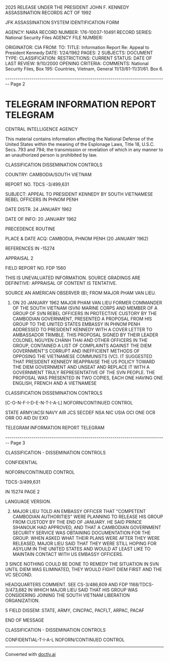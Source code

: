 2025 RELEASE UNDER THE PRESIDENT JOHN F. KENNEDY ASSASSINATION RECORDS ACT OF 1992

JFK ASSASSINATION SYSTEM
IDENTIFICATION FORM

AGENCY: NARA
RECORD NUMBER: 176-10037-10491
RECORD SERIES: National Security Files
AGENCY FILE NUMBER:

ORIGINATOR: CIA
FROM:
TO:
TITLE: Information Report Re: Appeal to President Kennedy
DATE: 1/24/1962
PAGES: 2
SUBJECTS:
DOCUMENT TYPE:
CLASSIFICATION:
RESTRICTIONS:
CURRENT STATUS:
DATE OF LAST REVIEW: 9/10/2000
OPENING CRITERIA:
COMMENTS: National Security Files, Box 195: Countries, Vietnam, General
11/13/61-11/31/61. Box 6.


-------------------------------------------------------------------------------- Page 2

# TELEGRAM INFORMATION REPORT TELEGRAM

CENTRAL INTELLIGENCE AGENCY

This material contains information affecting the National Defense of the United States within the meaning of the Esplonage Laws, Title 18, U.S.C. Secs. 793 and 794; the transmission or revelation of which in any manner to an unauthorized person is prohibited by law.

CLASSIFICATION DISSEMINATION CONTROLS

COUNTRY: CAMBODIA/SOUTH VIETNAM

REPORT NO. TDCS -3/499,631

SUBJECT: APPEAL TO PRESIDENT KENNEDY BY SOUTH VIETNAMESE REBEL OFFICERS IN PHNOM PENH

DATE DISTR. 24 JANUARY 1962

DATE OF INFO: 20 JANUARY 1962

PRECEDENCE ROUTINE

PLACE & DATE ACQ: CAMBODIA, PHNOM PENH (20 JANUARY 1962)

REFERENCES IN -15274

APPRAISAL 2

FIELD REPORT NO. FDP 1560

THIS IS UNEVALUATED INFORMATION. SOURCE GRADINGS ARE DEFINITIVE: APPRAISAL OF CONTENT IS TENTATIVE.

SOURCE AN AMERICAN OBSERVER (B); FROM MAJOR PHAM VAN LIEU.

1. ON 20 JANUARY 1962 MAJOR PHAM VAN LIEU FORMER COMMANDER OF THE SOUTH VIETNAM (SVN) MARINE CORPS AND MEMBER OF A GROUP OF SVN REBEL OFFICERS IN PROTECTIVE CUSTORY BY THE CAMBODIAN GOVERNMENT, PRESENTED A PROPOSAL FROM HIS GROUP TO THE UNITED STATES EMBASSY IN PHNOM PENH ADDRESSED TO PRESIDENT KENNEDY WITH A COVER LETTER TO AMBASSADOR TRIMBLE. THIS PROPOSAL SIGNED BY THEIR LEADER COLONEL NGUYEN CHẢNH THAI AND OTHER OFFICERS IN THE GROUP, CONTAINED A LIST OF COMPLAINTS AGAINST THE DIEM GOVERNMENT'S CORRUPT AND INEFFICIENT METHODS OF OPPOSING THE VIETNAMESE COMMUNISTS (VC). IT SUGGESTED THAT PRESIDENT KENNEDY REAPPRAISE THE US POLICY TOWARD THE DIEM GOVERNMENT AND UNSEAT AND REPLACE IT WITH A GOVERNMENT TRULY REPRESENTATIVE OF THE SVN PEOPLE. THE PROPOSAL WAS PRESENTED IN TWO COPIES, EACH ONE HAVING ONE ENGLISH, FRENCH AND A VIETNAMESE

CLASSIFICATION DISSEMINATION CONTROLS

[C-O-N-F-I-D-E-N-T-I-A-L] NOFORN/CONTINUED CONTROL

STATE ARMY/ACSI NAVY AIR JCS SECDEF NSA NIC USIA OCI ONE OCR ORR OO AID DI/ EXO

TELEGRAM INFORMATION REPORT TELEGRAM


-------------------------------------------------------------------------------- Page 3

CLASSIFICATION - DISSEMINATION CONTROLS

CONFIDENTIAL

NOFORN/CONTINUED CONTROL

TDCS-3/499,631

IN 15274
PAGE 2

LANGUAGE VERSION.

2. MAJOR LIEU TOLD AN EMBASSY OFFICER THAT "COMPETENT CAMBODIAN AUTHORITIES" WERE PLANNING TO RELEASE HIS GROUP FROM CUSTODY BY THE END OF JANUARY. HE SAID PRINCE SIHANOUK HAD APPROVED, AND THAT A CAMBODIAN GOVERNMENT SECURITY SERVICE WAS OBTAINING DOCUMENTATION FOR THE GROUP. WHEN ASKED WHAT THEIR PLANS WERE AFTER THEY WERE RELEASED, MAJOR LIEU SAID THAT THEY WERE STILL HOPING FOR ASYLUM IN THE UNITED STATES AND WOULD AT LEAST LIKE TO MAINTAIN CONTACT WITH US EMBASSY OFFICERS.

3 SINCE NOTHING COULD BE DONE TO REMEDY THE SITUATION IN SVN UNTIL DIEM WAS ELIMINATED, THEY WOULD FIGHT DIEM FIRST AND THE VC SECOND.

HEADQUARTERS COMMENT. SEE CS-3/486,609 AND FDP 1168/TDCS-3/473,682 IN WHICH MAJOR LIEU SAID THAT HIS GROUP WAS CONSIDERING JOINING THE SOUTH VIETNAM LIBERATION ORGANIZATION.

5 FIELD DISSEM: STATE, ARMY, CINCPAC, PACFLT, ARPAC, PACAF

END OF MESSAGE

CLASSIFICATION - DISSEMINATION CONTROLS

CONFIDENTIAL-T-I-A-L NOFORN/CONTINUED CONTROL


---
Converted with [doctly.ai](https://doctly.ai)